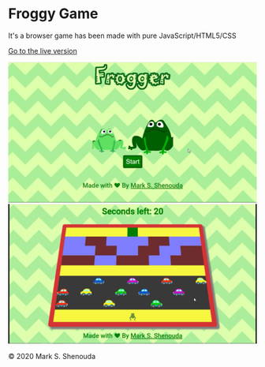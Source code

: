 # Froggy Game
It's a browser game has been made with pure JavaScript/HTML5/CSS

[Go to the live version](https://markshenouda.github.io/frogger-game/)

![screenshot](images/screenshot1.png)
![screenshot](images/screenshot2.png)

© 2020 Mark S. Shenouda